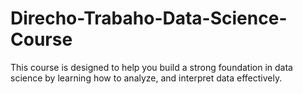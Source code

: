 # Direcho-Trabaho-Data-Science-Course
This course is designed to help you build a strong foundation in data science by learning how to analyze, and interpret data effectively. 
